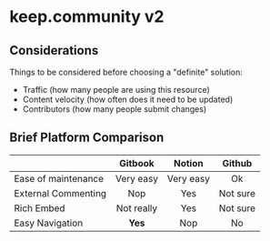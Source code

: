# keep.community v2

## Considerations

Things to be considered before choosing a "definite" solution:

* Traffic \(how many people are using this resource\)
* Content velocity \(how often does it need to be updated\)
* Contributors \(how many people submit changes\)

## Brief Platform Comparison

|  | Gitbook | Notion | Github |
| :--- | :---: | :---: | :---: |
| Ease of maintenance | Very easy | Very easy | Ok |
| External Commenting | Nop | Yes | Not sure |
| Rich Embed | Not really | Yes | Not sure |
| Easy Navigation | **Yes** | Nop | No |

